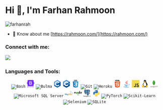 <h1>Hi 👋, I'm Farhan Rahmoon</h1>
<p align="left"> <img src="https://komarev.com/ghpvc/?username=farhanrah&label=Profile%20views&color=0e75b6&style=flat" alt="farhanrah" /> </p>

- 📄 Know about me [https://rahmoon.com/](https://rahmoon.com/)

<h3 align="left">Connect with me:</h3>
<a href="https://www.linkedin.com/in/farhan-rahmoon/" target="blank"><img src="https://img.shields.io/badge/LinkedIn-0077B5?style=for-the-badge&logo=linkedin&logoColor=white"></a>

<h3 align="left">Languages and Tools:</h3>
<p align="center">
  <code><img title="Bash" height="25" src="https://www.vectorlogo.zone/logos/gnu_bash/gnu_bash-icon.svg"></code>
  <code><img title="Bootstrap" height="25" src="https://raw.githubusercontent.com/devicons/devicon/master/icons/bootstrap/bootstrap-plain-wordmark.svg"></code>
  <code><img title="Bulma" height="25" src="https://raw.githubusercontent.com/gilbarbara/logos/804dc257b59e144eaca5bc6ffd16949752c6f789/logos/bulma.svg"></code>
  <code><img title="C" height="25" src="https://raw.githubusercontent.com/devicons/devicon/master/icons/c/c-original.svg"></code>
  <code><img title="C++" height="25" src="https://raw.githubusercontent.com/devicons/devicon/master/icons/cplusplus/cplusplus-original.svg"></code>
  <code><img title="CSS3" height="25" src="https://raw.githubusercontent.com/devicons/devicon/master/icons/css3/css3-original-wordmark.svg"></code>
  <code><img title="Git" height="25" src="https://www.vectorlogo.zone/logos/git-scm/git-scm-icon.svg"></code>
  <code><img title="Heroku" height="25" src="https://www.vectorlogo.zone/logos/heroku/heroku-icon.svg"></code>
  <code><img title="HTML5" height="25" src="https://raw.githubusercontent.com/devicons/devicon/master/icons/html5/html5-original-wordmark.svg"></code>
  <code><img title="Java" height="25" src="https://raw.githubusercontent.com/devicons/devicon/master/icons/java/java-original.svg"></code>
  <code><img title="JavaScript" height="25" src="https://raw.githubusercontent.com/devicons/devicon/master/icons/javascript/javascript-original.svg"></code>
  <code><img title="Linux" height="25" src="https://raw.githubusercontent.com/devicons/devicon/master/icons/linux/linux-original.svg"></code>
  <code><img title="MongoDB" height="25" src="https://raw.githubusercontent.com/devicons/devicon/master/icons/mongodb/mongodb-original-wordmark.svg"></code>
  <code><img title="Microsoft SQL Server" height="25" src="https://www.svgrepo.com/show/303229/microsoft-sql-server-logo.svg"></code>
  <code><img title="MySQL" height="25" src="https://raw.githubusercontent.com/devicons/devicon/master/icons/mysql/mysql-original-wordmark.svg"></code>
  <code><img title="Node.js" height="25" src="https://raw.githubusercontent.com/devicons/devicon/master/icons/nodejs/nodejs-original-wordmark.svg"></code>
  <code><img title="PostgreSQL" height="25" src="https://raw.githubusercontent.com/devicons/devicon/master/icons/postgresql/postgresql-original-wordmark.svg"></code>
  <code><img title="Python" height="25" src="https://raw.githubusercontent.com/devicons/devicon/master/icons/python/python-original.svg"></code>
  <code><img title="PyTorch" height="25" src="https://www.vectorlogo.zone/logos/pytorch/pytorch-icon.svg"></code>
  <code><img title="Scikit-Learn" height="25" src="https://upload.wikimedia.org/wikipedia/commons/0/05/Scikit_learn_logo_small.svg"></code>
  <code><img title="Selenium" height="25" src="https://raw.githubusercontent.com/detain/svg-logos/780f25886640cef088af994181646db2f6b1a3f8/svg/selenium-logo.svg"></code>
  <code><img title="SQLite" height="25" src="https://www.vectorlogo.zone/logos/sqlite/sqlite-icon.svg"></code>
</p>

